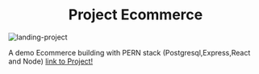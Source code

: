 <H1 align="center"> Project Ecommerce
  </H1>

![landing-project](https://user-images.githubusercontent.com/70343929/97020903-85a52580-1528-11eb-8d18-2f939ca50a47.png)




A demo Ecommerce building with PERN stack (Postgresql,Express,React and Node) [link to Project!](https://phone-ecommerce-pern.herokuapp.com/)
